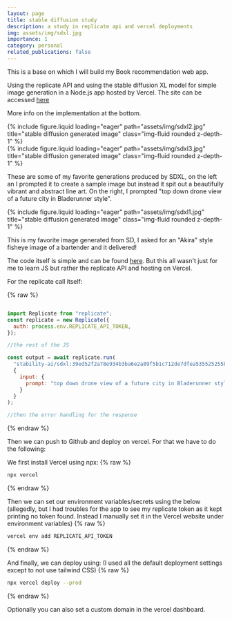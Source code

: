 ```yaml
---
layout: page
title: stable diffusion study
description: a study in replicate api and vercel deployments
img: assets/img/sdxl.jpg
importance: 1
category: personal
related_publications: false
---
```


This is a base on which I will build my Book recommendation web app.

Using the replicate API and using the stable diffusion XL model for simple image generation in a Node.js app hosted by Vercel. The site can be accessed <a href="https://sdxl-mikhail-codes.vercel.app">here</a>

More info on the implementation at the bottom.

<div class="row">
    <div class="col-sm mt-3 mt-md-0">
        {% include figure.liquid loading="eager" path="assets/img/sdxl2.jpg" title="stable diffusion generated image" class="img-fluid rounded z-depth-1" %}
    </div>
    <div class="col-sm mt-3 mt-md-0">
        {% include figure.liquid loading="eager" path="assets/img/sdxl3.jpg" title="stable diffusion generated image" class="img-fluid rounded z-depth-1" %}
    </div>
</div>

These are some of my favorite generations produced by SDXL, on the left an I prompted it to create a sample image but instead it spit out a beautifully vibrant and abstract line art. On the right, I prompted "top down drone view of a future city in Bladerunner style".

<div class="row">
    <div class="col-sm mt-3 mt-md-0">
        {% include figure.liquid loading="eager" path="assets/img/sdxl1.jpg" title="stable diffusion generated image" class="img-fluid rounded z-depth-1" %}
    </div>
</div>

This is my favorite image generated from SD, I asked for an "Akira" style fisheye image of a bartender and it delivered!


The code itself is simple and can be found <a href="https://github.com/hootyhoot/replicate-sdxl">here</a>.
But this all wasn't just for me to learn JS but rather the replicate API and hosting on Vercel.

For the replicate call itself:

{% raw %}

```js

import Replicate from "replicate";
const replicate = new Replicate({
  auth: process.env.REPLICATE_API_TOKEN,
});

//the rest of the JS

const output = await replicate.run(
  "stability-ai/sdxl:39ed52f2a78e934b3ba6e2a89f5b1c712de7dfea535525255b1aa35c5565e08b",
  {
    input: {
      prompt: "top down drone view of a future city in Bladerunner style"
    }
  }
);

//then the error handling for the response
```

{% endraw %}

Then we can push to Github and deploy on vercel. For that we have to do the following:

We first install Vercel using npx:
{% raw %}

```bash
npx vercel
```

{% endraw %}

Then we can set our environment variables/secrets using the below (allegedly, but I had troubles for the app to see my replicate token as it kept printing no token found. Instead I manually set it in the Vercel website under environment variables)
{% raw %}

```bash
vercel env add REPLICATE_API_TOKEN
```

{% endraw %}

And finally, we can deploy using: (I used all the default deployment settings except to not use tailwind CSS)
{% raw %}

```bash
npx vercel deploy --prod
```

{% endraw %}

Optionally you can also set a custom domain in the vercel dashboard.
